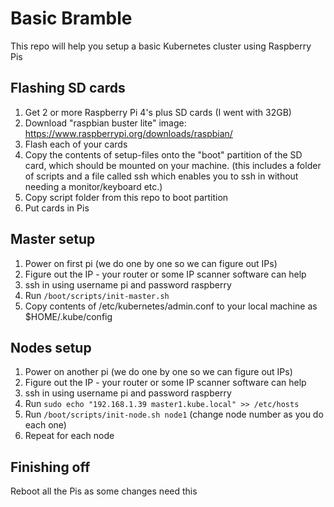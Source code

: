 # Basic Bramble

This repo will help you setup a basic Kubernetes cluster using Raspberry Pis

## Flashing SD cards
1. Get 2 or more Raspberry Pi 4's plus SD cards (I went with 32GB)
2. Download "raspbian buster lite" image: https://www.raspberrypi.org/downloads/raspbian/
3. Flash each of your cards
4. Copy the contents of setup-files onto the "boot" partition of the SD card, which should be mounted on your machine. (this includes a folder of scripts and a file called ssh which enables you to ssh in without needing a monitor/keyboard etc.)
5. Copy script folder from this repo to boot partition
6. Put cards in Pis

## Master setup
1. Power on first pi (we do one by one so we can figure out IPs)
2. Figure out the IP - your router or some IP scanner software can help
3. ssh in using username pi and password raspberry
4. Run `/boot/scripts/init-master.sh`
5. Copy contents of /etc/kubernetes/admin.conf to your local machine as $HOME/.kube/config

## Nodes setup
1. Power on another pi (we do one by one so we can figure out IPs)
2. Figure out the IP - your router or some IP scanner software can help
3. ssh in using username pi and password raspberry
4. Run `sudo echo "192.168.1.39 master1.kube.local" >> /etc/hosts`
5. Run `/boot/scripts/init-node.sh node1` (change node number as you do each one)
6. Repeat for each node

## Finishing off
Reboot all the Pis as some changes need this